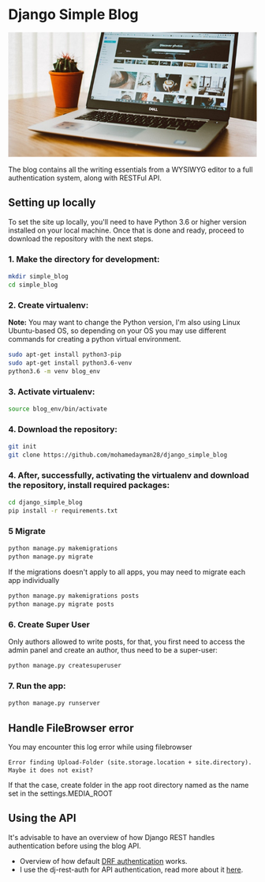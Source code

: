 # Django Simple Blog

![image](https://raw.githubusercontent.com/mohamedayman28/simple_blog/master/github_simple_blog.jpg)

The blog contains all the writing essentials from a WYSIWYG editor to a full authentication system, along with RESTFul API.

## Setting up locally

To set the site up locally, you'll need to have Python 3.6 or higher version installed on your local machine. Once that is done and ready, proceed to download the repository with the next steps.

### 1. Make the directory for development:
```bash
mkdir simple_blog
cd simple_blog
```

### 2. Create virtualenv:

**Note:** You may want to change the Python version, I'm also using Linux Ubuntu-based OS, so depending on your OS you may use different commands for creating a python virtual environment.

```bash
sudo apt-get install python3-pip
sudo apt-get install python3.6-venv
python3.6 -m venv blog_env
```

### 3. Activate virtualenv:
```bash
source blog_env/bin/activate
```

### 4. Download the repository:
```bash
git init
git clone https://github.com/mohamedayman28/django_simple_blog
```

### 4. After, successfully, activating the virtualenv and download the repository, install required packages:
```bash
cd django_simple_blog
pip install -r requirements.txt
```

### 5 Migrate
```bash
python manage.py makemigrations
python manage.py migrate
```
If the migrations doesn't apply to all apps, you may need to migrate each app individually
```bash
python manage.py makemigrations posts
python manage.py migrate posts
```

### 6. Create Super User
Only authors allowed to write posts, for that, you first need to access the admin panel and create an author, thus need to be a super-user:
```bash
python manage.py createsuperuser
```

### 7. Run the app:
```bash
python manage.py runserver
```

## Handle FileBrowser error
You may encounter this log error while using filebrowser
```
Error finding Upload-Folder (site.storage.location + site.directory). Maybe it does not exist?
```
If that the case, create folder in the app root directory named as the name set in the settings.MEDIA_ROOT

## Using the API
It's advisable to have an overview of how Django REST handles authentication before using the blog API.
* Overview of how default [DRF authentication](https://www.django-rest-framework.org/api-guide/authentication/) works.
* I use the dj-rest-auth for API authentication, read more about it [here](https://dj-rest-auth.readthedocs.io/en/latest/index.html).
